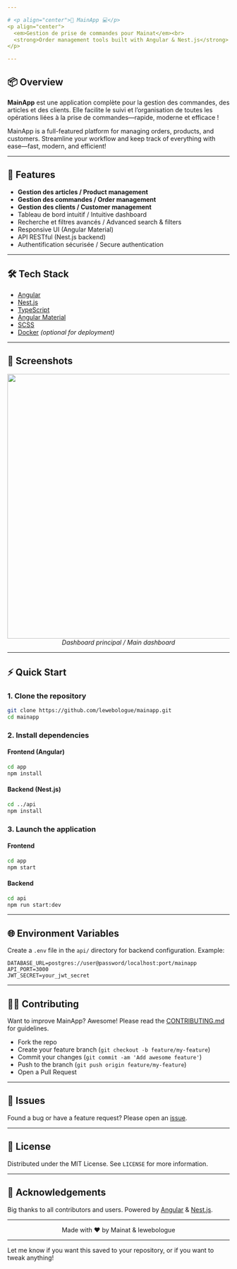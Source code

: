 ```yaml
---

# <p align="center">🚀 MainApp 💻</p>
<p align="center">
  <em>Gestion de prise de commandes pour Mainat</em><br>
  <strong>Order management tools built with Angular & Nest.js</strong>
</p>

---
```


## 📦 Overview

**MainApp** est une application complète pour la gestion des commandes, des articles et des clients. Elle facilite le suivi et l’organisation de toutes les opérations liées à la prise de commandes—rapide, moderne et efficace !

MainApp is a full-featured platform for managing orders, products, and customers. Streamline your workflow and keep track of everything with ease—fast, modern, and efficient!

---

## 🎉 Features

- **Gestion des articles / Product management**
- **Gestion des commandes / Order management**
- **Gestion des clients / Customer management**
- Tableau de bord intuitif / Intuitive dashboard
- Recherche et filtres avancés / Advanced search & filters
- Responsive UI (Angular Material)
- API RESTful (Nest.js backend)
- Authentification sécurisée / Secure authentication

---

## 🛠️ Tech Stack

- [Angular](https://angular.dev/)
- [Nest.js](https://nestjs.com/)
- [TypeScript](https://www.typescriptlang.org/)
- [Angular Material](https://material.angular.io/)
- [SCSS](https://sass-lang.com/)
- [Docker](https://www.docker.com/) *(optional for deployment)*

---

## 📸 Screenshots

<!-- Ajoutez ici des captures d’écran de l’application dans le dossier `docs/screenshots` -->
<p align="center">
  <img src="docs/screenshots/dashboard.png" width="600">
  <br>
  <em>Dashboard principal / Main dashboard</em>
</p>

---

## ⚡️ Quick Start

### 1. Clone the repository

```bash
git clone https://github.com/lewebologue/mainapp.git
cd mainapp
```

### 2. Install dependencies

#### Frontend (Angular)

```bash
cd app
npm install
```

#### Backend (Nest.js)

```bash
cd ../api
npm install
```

### 3. Launch the application

#### Frontend

```bash
cd app
npm start
```

#### Backend

```bash
cd api
npm run start:dev
```

---

## 🌐 Environment Variables

Create a `.env` file in the `api/` directory for backend configuration. Example:

```env
DATABASE_URL=postgres://user@password/localhost:port/mainapp
API_PORT=3000
JWT_SECRET=your_jwt_secret
```

---

## 🧑‍💻 Contributing

Want to improve MainApp? Awesome! Please read the [CONTRIBUTING.md](CONTRIBUTING.md) for guidelines.

- Fork the repo
- Create your feature branch (`git checkout -b feature/my-feature`)
- Commit your changes (`git commit -am 'Add awesome feature'`)
- Push to the branch (`git push origin feature/my-feature`)
- Open a Pull Request

---

## 🐛 Issues

Found a bug or have a feature request? Please open an [issue](https://github.com/lewebologue/mainapp/issues).

---

## 📄 License

Distributed under the MIT License. See `LICENSE` for more information.

---

## 🙌 Acknowledgements

Big thanks to all contributors and users. Powered by [Angular](https://angular.dev/) & [Nest.js](https://nestjs.com/).

---

<p align="center">
  Made with ❤️ by Mainat & lewebologue
</p>

---

Let me know if you want this saved to your repository, or if you want to tweak anything!
